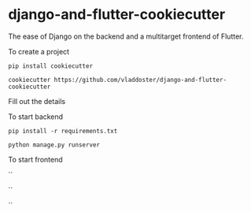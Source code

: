 # django-and-flutter-cookiecutter

The ease of Django on the backend and a multitarget frontend of Flutter. 

To create a project

`pip install cookiecutter`

`cookiecutter https://github.com/vladdoster/django-and-flutter-cookiecutter`

Fill out the details

To start backend

`pip install -r requirements.txt`

`python manage.py runserver`

To start frontend

``

``

``
